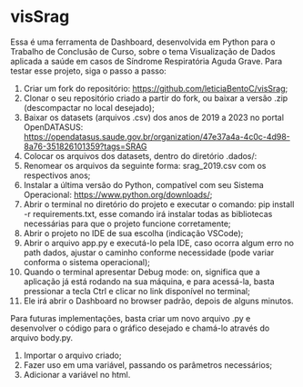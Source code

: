 # visSrag

Essa é uma ferramenta de Dashboard, desenvolvida em Python para o Trabalho de Conclusão de Curso, sobre o tema Visualização de Dados aplicada a saúde em casos de Síndrome Respiratória Aguda Grave.
Para testar esse projeto, siga o passo a passo:
1. Criar um fork do repositório: https://github.com/leticiaBentoC/visSrag; 
2. Clonar o seu repositório criado a partir do fork, ou baixar a versão .zip (descompactar no local desejado); 
3. Baixar os datasets (arquivos .csv) dos anos de 2019 a 2023 no portal OpenDATASUS: https://opendatasus.saude.gov.br/organization/47e37a4a-4c0c-4d98-8a76-351826101359?tags=SRAG 
4. Colocar os arquivos dos datasets, dentro do diretório .dados/: 
5. Renomear os arquivos da seguinte forma: srag_2019.csv com os respectivos anos; 
6. Instalar a última versão do Python, compatível com seu Sistema Operacional: https://www.python.org/downloads/; 
7. Abrir o terminal no diretório do projeto e executar o comando: pip install -r requirements.txt, esse comando irá instalar todas as bibliotecas necessárias para que o projeto funcione corretamente; 
8. Abrir o projeto no IDE de sua escolha (indicação VSCode); 
9. Abrir o arquivo app.py e executá-lo pela IDE, caso ocorra algum erro no path dados, ajustar o caminho conforme necessidade (pode variar conforma o sistema operacional); 
10. Quando o terminal apresentar Debug mode: on, significa que a aplicação já está rodando na sua máquina, e para acessá-la, basta pressionar a tecla Ctrl e clicar no link disponível no terminal; 
11. Ele irá abrir o Dashboard no browser padrão, depois de alguns minutos.


Para futuras implementações, basta criar um novo arquivo .py e desenvolver o código para o gráfico desejado e chamá-lo através do arquivo body.py. 
1. Importar o arquivo criado; 
2. Fazer uso em uma variável, passando os parâmetros necessários; 
3. Adicionar a variável no html. 
